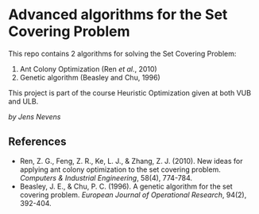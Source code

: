 # Advanced algorithms for the Set Covering Problem

This repo contains 2 algorithms for solving the Set Covering Problem:

 1. Ant Colony Optimization (Ren _et al._, 2010)
 2. Genetic algorithm (Beasley and Chu, 1996)
 
This project is part of the course Heuristic Optimization given at both VUB and ULB.

_by Jens Nevens_

## References

 - Ren, Z. G., Feng, Z. R., Ke, L. J., & Zhang, Z. J. (2010). New ideas for applying ant colony optimization to the set covering problem. _Computers & Industrial Engineering_, 58(4), 774-784.
 - Beasley, J. E., & Chu, P. C. (1996). A genetic algorithm for the set covering problem. _European Journal of Operational Research_, 94(2), 392-404.
